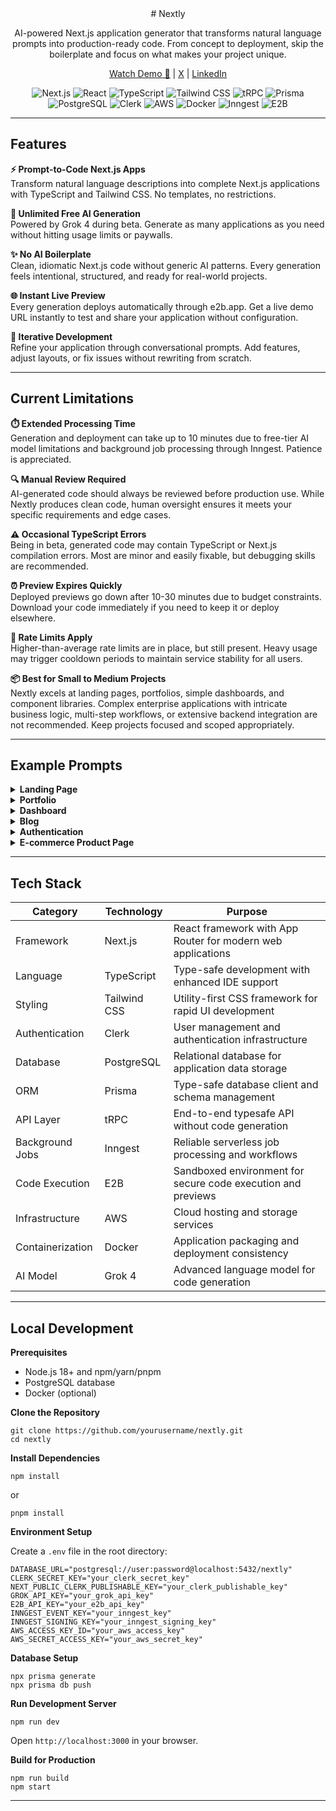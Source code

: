 <div align="center">
  # Nextly
  
  AI-powered Next.js application generator that transforms natural language prompts into production-ready code. From concept to deployment, skip the boilerplate and focus on what makes your project unique.

  [Watch Demo 🚀](https://nextly.live) | [X](https://x.com/vedantxn) | [LinkedIn](https://linkedin.com/in/vedantxn)
</div>


<div align="center">

![Next.js](https://img.shields.io/badge/Next.js-000000?style=for-the-badge&logo=nextdotjs&logoColor=white)
![React](https://img.shields.io/badge/React-61DAFB?style=for-the-badge&logo=react&logoColor=black)
![TypeScript](https://img.shields.io/badge/TypeScript-3178C6?style=for-the-badge&logo=typescript&logoColor=white)
![Tailwind CSS](https://img.shields.io/badge/Tailwind_CSS-06B6D4?style=for-the-badge&logo=tailwindcss&logoColor=white)
![tRPC](https://img.shields.io/badge/tRPC-2596BE?style=for-the-badge&logo=trpc&logoColor=white)
![Prisma](https://img.shields.io/badge/Prisma-2D3748?style=for-the-badge&logo=prisma&logoColor=white)
![PostgreSQL](https://img.shields.io/badge/PostgreSQL-4169E1?style=for-the-badge&logo=postgresql&logoColor=white)
![Clerk](https://img.shields.io/badge/Clerk-6C47FF?style=for-the-badge&logo=clerk&logoColor=white)
![AWS](https://img.shields.io/badge/AWS-232F3E?style=for-the-badge&logo=amazonaws&logoColor=white)
![Docker](https://img.shields.io/badge/Docker-2496ED?style=for-the-badge&logo=docker&logoColor=white)
![Inngest](https://img.shields.io/badge/Inngest-000000?style=for-the-badge&logo=inngest&logoColor=white)
![E2B](https://img.shields.io/badge/E2B-FF6B35?style=for-the-badge&logo=e2b&logoColor=white)

</div>

---

## Features

**⚡ Prompt-to-Code Next.js Apps**  
Transform natural language descriptions into complete Next.js applications with TypeScript and Tailwind CSS. No templates, no restrictions.

**🎯 Unlimited Free AI Generation**  
Powered by Grok 4 during beta. Generate as many applications as you need without hitting usage limits or paywalls.

**✨ No AI Boilerplate**  
Clean, idiomatic Next.js code without generic AI patterns. Every generation feels intentional, structured, and ready for real-world projects.

**🌐 Instant Live Preview**  
Every generation deploys automatically through e2b.app. Get a live demo URL instantly to test and share your application without configuration.

**🔄 Iterative Development**  
Refine your application through conversational prompts. Add features, adjust layouts, or fix issues without rewriting from scratch.

---
## Current Limitations

**⏱️ Extended Processing Time**  
Generation and deployment can take up to 10 minutes due to free-tier AI model limitations and background job processing through Inngest. Patience is appreciated.

**🔍 Manual Review Required**  
AI-generated code should always be reviewed before production use. While Nextly produces clean code, human oversight ensures it meets your specific requirements and edge cases.

**⚠️ Occasional TypeScript Errors**  
Being in beta, generated code may contain TypeScript or Next.js compilation errors. Most are minor and easily fixable, but debugging skills are recommended.

**⏰ Preview Expires Quickly**  
Deployed previews go down after 10-30 minutes due to budget constraints. Download your code immediately if you need to keep it or deploy elsewhere.

**🚦 Rate Limits Apply**  
Higher-than-average rate limits are in place, but still present. Heavy usage may trigger cooldown periods to maintain service stability for all users.

**📦 Best for Small to Medium Projects**  
Nextly excels at landing pages, portfolios, simple dashboards, and component libraries. Complex enterprise applications with intricate business logic, multi-step workflows, or extensive backend integration are not recommended. Keep projects focused and scoped appropriately.

---

## Example Prompts

<details>
<summary><strong>Landing Page</strong></summary>

Create a modern SaaS landing page for a project management tool. Include a hero section with a gradient background, headline "Manage Projects Effortlessly", subheadline, and two CTA buttons (Start Free Trial, Watch Demo). Add a features section with 6 feature cards in a grid layout, each with an icon, title, and description. Include a pricing section with 3 tiers (Starter $9/mo, Pro $29/mo, Enterprise custom) showing features as checkmarks. Add a testimonials carousel with 5 customer reviews including avatar, name, company, and quote. Footer should have 4 columns: Product links, Company links, Resources, and social media icons. Use a blue and white color scheme with smooth animations on scroll.

</details>

<details>
<summary><strong>Portfolio</strong></summary>

Build a portfolio website for a frontend developer. Create a hero section with my name "Alex Chen", tagline "Frontend Developer & UI Designer", and a profile image on the right. Add a projects section displaying 6 projects in a masonry grid layout. Each project card should have a thumbnail image, project title, tech stack tags (React, TypeScript, etc.), short description, and buttons for Live Demo and GitHub. Include an about section with a two-column layout: left side has my bio paragraph, right side lists technical skills grouped by category (Frontend, Backend, Tools) with progress bars showing proficiency. Add a contact section with a working form (name, email, message fields) and my email and LinkedIn links. Use a dark theme with green accent colors.

</details>

<details>
<summary><strong>Dashboard</strong></summary>

Generate an analytics dashboard for an e-commerce admin panel. Create a sidebar navigation on the left with menu items (Dashboard, Orders, Products, Customers, Analytics, Settings) with icons. The main content area should have 4 stat cards at the top showing Total Revenue, Orders Today, Active Users, and Conversion Rate with numbers and percentage changes (up/down arrows). Below that, add a 2-column layout: left side has a placeholder for a line chart showing revenue over time, right side shows recent orders table with columns (Order ID, Customer, Amount, Status). Status should have colored badges (Pending yellow, Completed green, Cancelled red). Add a top navbar with search bar, notifications bell icon, and user profile dropdown. Use a light gray background with purple accents.

</details>

<details>
<summary><strong>Blog</strong></summary>

Create a tech blog with a clean, readable design. Homepage should have a large featured post at the top with cover image, category badge, title, excerpt, author info (avatar, name, date), and read time. Below that, display 9 blog posts in a 3-column grid with smaller cards (thumbnail, category, title, excerpt, author, date). Add a sidebar on the right with search bar, popular posts widget (5 posts with thumbnails and titles), categories list, and newsletter signup form. Individual blog post page should have full-width cover image, title, author info, reading progress bar at top, formatted content with headings, code blocks, and blockquotes, and related posts at the bottom. Include a comment section placeholder. Use a serif font for article content and sans-serif for UI elements.

</details>

<details>
<summary><strong>Authentication</strong></summary>

Build complete authentication pages with modern design. Login page should have a centered card with logo at top, "Welcome Back" heading, email and password input fields with icons, "Remember Me" checkbox, "Forgot Password?" link, primary login button, divider with "or continue with", social login buttons (Google, GitHub, Twitter) with icons, and "Don't have an account? Sign up" link at bottom. Signup page similar layout but with Name, Email, Password, and Confirm Password fields. Add real-time password strength indicator showing Weak/Medium/Strong with colored bar. Include form validation with error messages below fields. Forgot password page should have email input and reset link button. Use gradient background with glassmorphism effect on the card.

</details>

<details>
<summary><strong>E-commerce Product Page</strong></summary>

Design a detailed product page for a sneaker store. Left side should have an image gallery with one large main image and 4 thumbnail images below that change the main image on click. Right side has product info: breadcrumb navigation, product name "Air Max 2024", star rating (4.5 stars with 230 reviews link), price with strikethrough original price showing discount, color selector with clickable color swatches, size selector with size buttons (US 7-13), stock status badge, quantity selector with plus/minus buttons, two CTA buttons (Add to Cart primary, Add to Wishlist secondary), and accordion sections for Description, Shipping Info, and Return Policy. Below the main section, add tabs for Reviews, Size Guide, and Product Details. At the bottom, show a "You May Also Like" section with 4 related product cards in a horizontal scroll. Use a modern, minimal design with black and white theme.

</details>

---

## Tech Stack

| Category | Technology | Purpose |
|----------|-----------|---------|
| Framework | Next.js | React framework with App Router for modern web applications |
| Language | TypeScript | Type-safe development with enhanced IDE support |
| Styling | Tailwind CSS | Utility-first CSS framework for rapid UI development |
| Authentication | Clerk | User management and authentication infrastructure |
| Database | PostgreSQL | Relational database for application data storage |
| ORM | Prisma | Type-safe database client and schema management |
| API Layer | tRPC | End-to-end typesafe API without code generation |
| Background Jobs | Inngest | Reliable serverless job processing and workflows |
| Code Execution | E2B | Sandboxed environment for secure code execution and previews |
| Infrastructure | AWS | Cloud hosting and storage services |
| Containerization | Docker | Application packaging and deployment consistency |
| AI Model | Grok 4 | Advanced language model for code generation |

---

## Local Development

**Prerequisites**
- Node.js 18+ and npm/yarn/pnpm
- PostgreSQL database
- Docker (optional)

**Clone the Repository**

```
git clone https://github.com/yourusername/nextly.git
cd nextly
```

**Install Dependencies**

```
npm install
```
or
```
pnpm install
```
**Environment Setup**

Create a `.env` file in the root directory:

```
DATABASE_URL="postgresql://user:password@localhost:5432/nextly"
CLERK_SECRET_KEY="your_clerk_secret_key"
NEXT_PUBLIC_CLERK_PUBLISHABLE_KEY="your_clerk_publishable_key"
GROK_API_KEY="your_grok_api_key"
E2B_API_KEY="your_e2b_api_key"
INNGEST_EVENT_KEY="your_inngest_key"
INNGEST_SIGNING_KEY="your_inngest_signing_key"
AWS_ACCESS_KEY_ID="your_aws_access_key"
AWS_SECRET_ACCESS_KEY="your_aws_secret_key"
```
**Database Setup**
```
npx prisma generate
npx prisma db push
```
**Run Development Server**
```
npm run dev
```
Open `http://localhost:3000` in your browser.

**Build for Production**
```
npm run build
npm start
```
---
